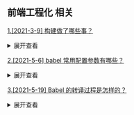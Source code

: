 ## 前端工程化 相关

[1.[2021-3-9] 构建做了哪些事？](https://github.com/HJY-xh/plantTrees/issues/39)

<details>
<summary>展开查看</summary>
<pre>

构建其实是工程化、自动化思想再前端开发中的体现，将一系列流程用代码去实现，让代码自动化地执行这一系列复杂地流程。构建为前端开发注入了更大的活力，解放生产力。
它具体做了以下这些：

-   代码转换：例如将 TypeScript 编译成 JavaScript，将 SCSS 编译成 CSS 等
-   文件优化：例如压缩 JavaScript、CSS、HTML 代码，压缩合并图片等
-   代码分割：例如提取多个页面的公共代码，提取首屏不需要执行的部分代码，让其异步加载
-   模块合并：在采用模块化的项目里会有很多个模块和文件，需要通过构建功能将模块分类合并成一个文件
-   自动刷新：监听本地源代码的变化，自动重新构建、刷新浏览器
-   代码校验：在代码被提交到仓库前需要校验代码是否符合规范，以及单元测试是否通过
-   自动发布：更新代码后，自动构建出线上发布代码并传输给发布系统

</pre>
</details>

[2.[2021-5-6] babel 常用配置参数有哪些？](https://github.com/HJY-xh/plantTrees/issues/217)

<details>
<summary>展开查看</summary>
<pre>

## 一、babel 的作用

babel 的作用 es678 装换成 es5，浏览器可以解析的语言。

你所需要的 babel 模块都是作为独立的 npm 包发布的，在 babel7 以后，都以[@babel](https://github.com/babel)开头。

## 二、babel 的模块以及作用

以下基于版本`7.14.0`。

    @babel/core//  babel的核心功能 转义新的语法，如箭头函数
    @babel/cli// 命令行工具，可以在本地运行babel
    @babel/preset-env// 预设，继承了一些基础的插件
    @babel/polyfill// babel/core 只转义新的语法，@babel/polyfill 解析新的api如map，以及浏览器不支持的原生功能，如fetch

## 三、其他

1. `.babelrc.json` 与`babel.config.json`的区别？

> 假如仅适用于项目的某个部分，建议使用 babelrc.json，其他使用 babel.config.json(官网推荐)。

1. babel 7x 与 babel8x。

babel 官网写的是升级到 babel7，看网上文章是写的升级到 babel8。babel-loader8 对应的是 babel-core7。babel7 到 babel8 用的是两套包。

</pre>
</details>

[3.[2021-5-19] Babel 的转译过程是怎样的？](https://github.com/HJY-xh/plantTrees/issues/253)

<details>
<summary>展开查看</summary>
<pre>

## 一、babel 的作用

babel 的作用 es678 装换成 es5，浏览器可以解析的语言。

你所需要的 babel 模块都是作为独立的 npm 包发布的，在 babel7 以后，都以[@babel](https://github.com/babel)开头。

## 二、babel 的模块以及作用

以下基于版本`7.14.0`。

    @babel/core//  babel的核心功能 转义新的语法，如箭头函数
    @babel/cli// 命令行工具，可以在本地运行babel
    @babel/preset-env// 预设，继承了一些基础的插件
    @babel/polyfill// babel/core 只转义新的语法，@babel/polyfill 解析新的api如map，以及浏览器不支持的原生功能，如fetch

## 三、其他

Babel 的转译过程分为三个阶段，具体为：

1. 解析 Parse：将代码解析生成抽象语法树（AST），即词法分析与语法分析的过程
2. 转换 Transform：对于 AST 进行变换等一系列操作，Babel 接受得到 AST 并通过 babel-traverse 对其进行遍历，在此过程中进行添加、更新及移除等操作
3. 生成 Generate：将变换后的 AST 再转换为 JS 代码，使用到的模块是 babel-generator

</pre>
</details>
